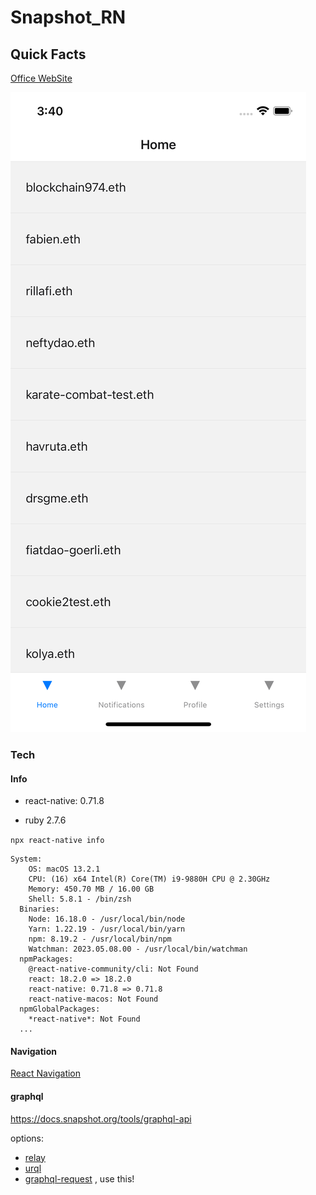 # Snapshot_RN

## Quick Facts

[Office  WebSite](https://snapshot.org/)

![](./src/assets/screenshot1.png)

### Tech

#### Info

- react-native: 0.71.8

- ruby 2.7.6

`npx react-native info`

```
System:
    OS: macOS 13.2.1
    CPU: (16) x64 Intel(R) Core(TM) i9-9880H CPU @ 2.30GHz
    Memory: 450.70 MB / 16.00 GB
    Shell: 5.8.1 - /bin/zsh
  Binaries:
    Node: 16.18.0 - /usr/local/bin/node
    Yarn: 1.22.19 - /usr/local/bin/yarn
    npm: 8.19.2 - /usr/local/bin/npm
    Watchman: 2023.05.08.00 - /usr/local/bin/watchman
  npmPackages:
    @react-native-community/cli: Not Found
    react: 18.2.0 => 18.2.0 
    react-native: 0.71.8 => 0.71.8 
    react-native-macos: Not Found
  npmGlobalPackages:
    *react-native*: Not Found
  ...  

```


#### Navigation
[React Navigation](https://reactnavigation.org/)

#### graphql
https://docs.snapshot.org/tools/graphql-api

options: 
- [relay](https://relay.dev/)
- [urql](https://formidable.com/open-source/urql/)
- [graphql-request](https://github.com/jasonkuhrt/graphql-request) , use this!


